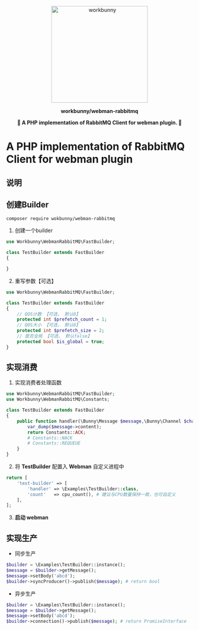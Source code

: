 <p align="center"><img width="260px" src="https://chaz6chez.cn/images/workbunny-logo.png" alt="workbunny"></p>

**<p align="center">workbunny/webman-rabbitmq</p>**

**<p align="center">🐇 A PHP implementation of RabbitMQ Client for webman plugin. 🐇</p>**

# A PHP implementation of RabbitMQ Client for webman plugin


## 说明

## 创建Builder

```
composer require wokbunny/webman-rabbitmq
```

1. 创建一个builder

```php
use Workbunny\WebmanRabbitMQ\FastBuilder;

class TestBuilder extends FastBuilder
{

}
```

2. 重写参数【可选】

```php
use Workbunny\WebmanRabbitMQ\FastBuilder;

class TestBuilder extends FastBuilder
{
    // QOS计数 【可选， 默认0】
    protected int $prefetch_count = 1;
    // QOS大小 【可选， 默认0】
    protected int $prefetch_size = 2;
    // 是否全局 【可选， 默认false】
    protected bool $is_global = true;
}
```

## 实现消费

1. 实现消费者处理函数

```php
use Workbunny\WebmanRabbitMQ\FastBuilder;
use Workbunny\WebmanRabbitMQ\Constants;

class TestBuilder extends FastBuilder
{
    public function handler(\Bunny\Message $message,\Bunny\Channel $channel,\Bunny\Client $client) : string{
        var_dump($message->content);
        return Constants::ACK;
        # Constants::NACK
        # Constants::REQUEUE
    }
}
```

2. 将 **TestBuilder** 配置入 **Webman** 自定义进程中

```php
return [
    'test-builder' => [
        'handler' => \Examples\TestBuilder::class,
        'count'   => cpu_count(), # 建议与CPU数量保持一致，也可自定义
    ],
];
```

3. **启动 webman**

## 实现生产

- 同步生产

```php
$builder = \Examples\TestBuilder::instance();
$message = $builder->getMessage();
$message->setBody('abcd');
$builder->syncProducer()->publish($message); # return bool
```

- 异步生产

```php
$builder = \Examples\TestBuilder::instance();
$message = $builder->getMessage();
$message->setBody('abcd');
$builder->connection()->publish($message); # return PromiseInterface
```
